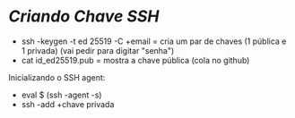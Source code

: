 # _Criando Chave SSH_

- ssh -keygen -t ed 25519 -C +email = cria um par de chaves (1 pública e 1 privada) (vai pedir para digitar "senha")
- cat id_ed25519.pub = mostra a chave pública (cola no github)

Inicializando o SSH agent:
- eval $ (ssh -agent -s)
- ssh -add +chave privada 
